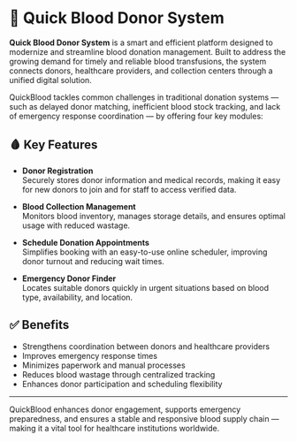 # 🔴 Quick Blood Donor System

**Quick Blood Donor System** is a smart and efficient platform designed to modernize and streamline blood donation management. Built to address the growing demand for timely and reliable blood transfusions, the system connects donors, healthcare providers, and collection centers through a unified digital solution.

QuickBlood tackles common challenges in traditional donation systems — such as delayed donor matching, inefficient blood stock tracking, and lack of emergency response coordination — by offering four key modules:

## 🩸 Key Features

- **Donor Registration**  
  Securely stores donor information and medical records, making it easy for new donors to join and for staff to access verified data.

- **Blood Collection Management**  
  Monitors blood inventory, manages storage details, and ensures optimal usage with reduced wastage.

- **Schedule Donation Appointments**  
  Simplifies booking with an easy-to-use online scheduler, improving donor turnout and reducing wait times.

- **Emergency Donor Finder**  
  Locates suitable donors quickly in urgent situations based on blood type, availability, and location.

## ✅ Benefits

- Strengthens coordination between donors and healthcare providers  
- Improves emergency response times  
- Minimizes paperwork and manual processes  
- Reduces blood wastage through centralized tracking  
- Enhances donor participation and scheduling flexibility  

---

QuickBlood enhances donor engagement, supports emergency preparedness, and ensures a stable and responsive blood supply chain — making it a vital tool for healthcare institutions worldwide.

